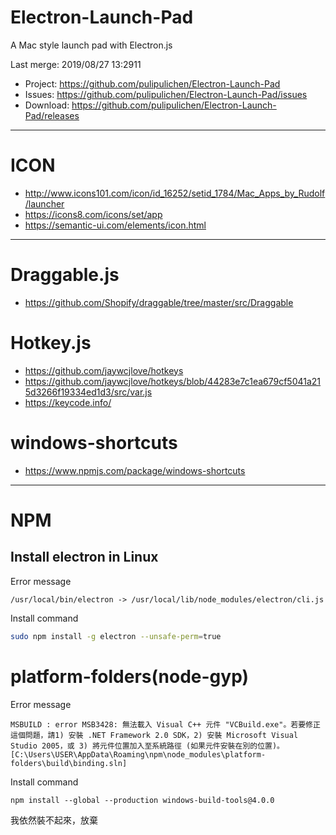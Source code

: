 # Electron-Launch-Pad
A Mac style launch pad with Electron.js

Last merge: 2019/08/27 13:2911

- Project: https://github.com/pulipulichen/Electron-Launch-Pad
- Issues: https://github.com/pulipulichen/Electron-Launch-Pad/issues
- Download: https://github.com/pulipulichen/Electron-Launch-Pad/releases

----

# ICON
- http://www.icons101.com/icon/id_16252/setid_1784/Mac_Apps_by_Rudolf/launcher
- https://icons8.com/icons/set/app
- https://semantic-ui.com/elements/icon.html

----

# Draggable.js
- https://github.com/Shopify/draggable/tree/master/src/Draggable

# Hotkey.js
- https://github.com/jaywcjlove/hotkeys
- https://github.com/jaywcjlove/hotkeys/blob/44283e7c1ea679cf5041a215d3266f19334ed1d3/src/var.js
- https://keycode.info/

# windows-shortcuts
- https://www.npmjs.com/package/windows-shortcuts

----

# NPM

## Install electron in Linux

Error message
````
/usr/local/bin/electron -> /usr/local/lib/node_modules/electron/cli.js
````

Install command
````bash
sudo npm install -g electron --unsafe-perm=true
````

# platform-folders(node-gyp)

Error message
````
MSBUILD : error MSB3428: 無法載入 Visual C++ 元件 "VCBuild.exe"。若要修正這個問題，請1) 安裝 .NET Framework 2.0 SDK，2) 安裝 Microsoft Visual Studio 2005，或 3) 將元件位置加入至系統路徑 (如果元件安裝在別的位置)。 [C:\Users\USER\AppData\Roaming\npm\node_modules\platform-folders\build\binding.sln]
````

Install command
````
npm install --global --production windows-build-tools@4.0.0
````

我依然裝不起來，放棄
